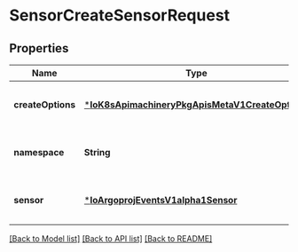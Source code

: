 # SensorCreateSensorRequest


## Properties
Name | Type | Description | Notes
------------ | ------------- | ------------- | -------------
**createOptions** | [***IoK8sApimachineryPkgApisMetaV1CreateOptions**](IoK8sApimachineryPkgApisMetaV1CreateOptions.md) |  | [optional] [default to nothing]
**namespace** | **String** |  | [optional] [default to nothing]
**sensor** | [***IoArgoprojEventsV1alpha1Sensor**](IoArgoprojEventsV1alpha1Sensor.md) |  | [optional] [default to nothing]


[[Back to Model list]](../README.md#models) [[Back to API list]](../README.md#api-endpoints) [[Back to README]](../README.md)


